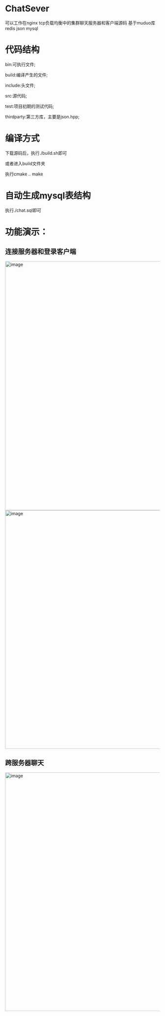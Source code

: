 # ChatSever
可以工作在nginx tcp负载均衡中的集群聊天服务器和客户端源码 基于muduo库 redis json mysql

# 代码结构
bin:可执行文件;

build:编译产生的文件;

include:头文件;

src:源代码;

test:项目初期的测试代码;

thirdparty:第三方库，主要是json.hpp;


# 编译方式
下载源码后，执行./build.sh即可

或者进入build文件夹

执行cmake .. make

# 自动生成mysql表结构
执行./chat.sql即可


# 功能演示：

## 连接服务器和登录客户端

<img width="732" height="809" alt="image" src="https://github.com/user-attachments/assets/98248ea8-f3e1-4a5b-8314-d32986b480ea" />

<img width="1139" height="775" alt="image" src="https://github.com/user-attachments/assets/22e6e913-6e2d-46f8-b3ca-4db972ba162d" />

## 跨服务器聊天

<img width="1139" height="775" alt="image" src="https://github.com/user-attachments/assets/5fd1388e-48ab-4a9b-ac6a-d01a54856a94" />


